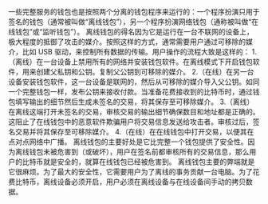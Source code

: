 一些完整服务的钱包也是按照两个分离的钱包程序来运行的：一个程序扮演只用于签名的钱包（通常被叫做“离线钱包”），另一个程序扮演网络钱包（通称被叫做“在线钱包”或“监听钱包”）。
离线钱包的得名因为它是运行在一台不联网的设备上，极大程度的抵御了攻击的媒介。按照这样的方式，通常需要用户通过可移除的媒介，比如 USB 驱动，来控制所有数据的传输。用户操作的流程大致是这样的：
1.（离线）在一台设备上禁用所有的网络并安装钱包软件。在离线模式下开启钱包软件，用来创建父私钥和公钥。复制父公钥到可移除的媒介。
2.（在线）在另一台设备安装钱包软件，这一台设备是联网的，然后从可移除的媒介导入父公钥。如同一个完整钱包一样，发布公钥来接收付款。当准备花费接收到的比特币时，通过钱包填写输出的细节然后生成未签名的交易，将其保存至可移除媒介。
3.（离线）在离线这端打开未签名的交易，审核交易的输出细节确保数目和地址都是正确的。这阻止了在线钱包中的恶意软件欺骗用户将交易信息发送给攻击者。审核过后，签名交易并将其保存至可移除媒介。
4.（在线）在在线钱包中打开交易，以便其在点对点网络中广播。
离线钱包的主要好处是它比完整一个钱包提供了安全性。因为离线钱包未被危害到（或破坏），用户在签名前都审核所有的交易信息，那么用户的比特币就是安全的，就算在线钱包已经被危害到。
离线钱包主要的弊端就是它很麻烦。为了最大的安全性，它需要用户为了离线的事务贡献一台电脑。为了花费比特币，离线设备必须开启，用户必须在离线设备与在线设备间手动的拷贝数据。